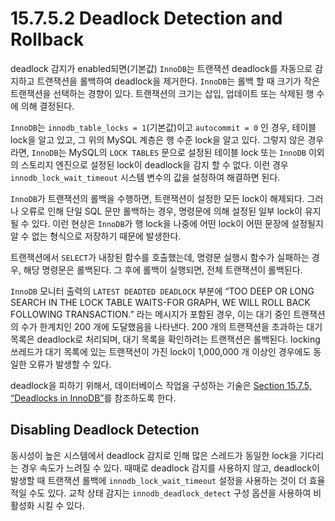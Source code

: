 # 15.7.5.2 Deadlock Detection and Rollback

deadlock 감지가 enabled되면(기본값) `InnoDB`는 트랜잭션 deadlock를 자동으로 감지하고 트랜잭션을 롤백하여 deadlock을 제거한다. `InnoDB`는 롤백 할 때 크기가 작은 트랜잭션을 선택하는 경향이 있다. 트랜잭션의 크기는 삽입, 업데이트 또는 삭제된 행 수에 의해 결정된다.

`InnoDB`는 `innodb_table_locks = 1`(기본값)이고 `autocommit = 0` 인 경우, 테이블 lock을 알고 있고, 그 위의 MySQL 계층은 행 수준 lock을 알고 있다. 그렇지 않은 경우라면, `InnoDB`는 MySQL의 `LOCK TABLES` 문으로 설정된 테이블 lock 또는 `InnoDB` 이외의 스토리지 엔진으로 설정된 lock이 deadlock을 감지 할 수 없다. 이런 경우 `innodb_lock_wait_timeout` 시스템 변수의 값을 설정하여 해결하면 된다.

`InnoDB`가 트랜잭션의 롤백을 수행하면, 트랜잭션이 설정한 모든 lock이 해제되다. 그러나 오류로 인해 단일 SQL 문만 롤백하는 경우, 명령문에 의해 설정된 일부 lock이 유지 될 수 있다. 이런 현상은 `InnoDB`가 행 lock을 나중에 어떤 lock이 어떤 문장에 설정될지 알 수 없는 형식으로 저장하기 때문에 발생한다.

트랜잭션에서 `SELECT`가 내장된 함수를 호출했는데, 명령문 실행시 함수가 실패하는 경우, 해당 명령문은 롤백된다. 그 후에 롤백이 실행되면, 전체 트랜잭션이 롤백된다.

`InnoDB` 모니터 출력의 `LATEST DEADTED DEADLOCK` 부분에 “TOO DEEP OR LONG SEARCH IN THE LOCK TABLE WAITS-FOR GRAPH, WE WILL ROLL BACK FOLLOWING TRANSACTION.” 라는 메시지가 포함된 경우, 이는 대기 중인 트랜잭션의 수가 한계치인 200 개에 도달했음을 나타낸다. 200 개의 트랜잭션을 초과하는 대기 목록은 deadlock로 처리되며, 대기 목록을 확인하려는 트랜잭션은 롤백된다. locking 쓰레드가 대기 목록에 있는 트랜잭션이 가진 lock이 1,000,000 개 이상인 경우에도 동일한 오류가 발생할 수 있다.

deadlock을 피하기 위해서, 데이터베이스 작업을 구성하는 기술은 [Section 15.7.5, “Deadlocks in InnoDB”](./15.7.5-Deadlocks-in-InnoDB.md)를 참조하도록 한다.

## Disabling Deadlock Detection

동시성이 높은 시스템에서 deadlock 감지로 인해 많은 스레드가 동일한 lock을 기다리는 경우 속도가 느려질 수 있다. 때때로 deadlock 감지를 사용하지 않고, deadlock이 발생할 때 트랜잭션 롤백에 `innodb_lock_wait_timeout` 설정을 사용하는 것이 더 효율적일 수도 있다. 교착 상태 감지는 `innodb_deadlock_detect` 구성 옵션을 사용하여 비활성화 시킬 수 있다.
